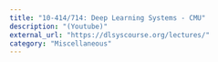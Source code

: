 ```yaml
---
title: "10-414/714: Deep Learning Systems - CMU"
description: "(Youtube)"
external_url: "https://dlsyscourse.org/lectures/"
category: "Miscellaneous"
---
```

